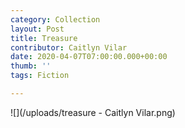 ```yaml
---
category: Collection
layout: Post
title: Treasure
contributor: Caitlyn Vilar
date: 2020-04-07T07:00:00.000+00:00
thumb: ''
tags: Fiction

---
```

![](/uploads/treasure - Caitlyn Vilar.png)